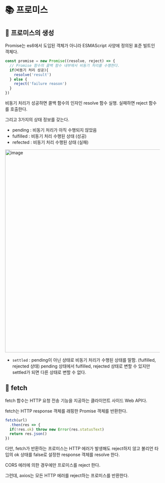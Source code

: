 # 📚 프로미스

## 🎀 프로미스의 생성

Promise는 es6에서 도입된 객체가 아니라 ESMAScript 사양에 정의된 표준 빌트인 객체다.

```js
const promise = new Promise((resolve, reject) => {
  // Promise 함수의 콜백 함수 내부에서 비동기 처리를 수행한다.
  if(비동기 처리 성공){
    resolve('result')
  } else {
    reject('failure reason')
  }
})
```

비동기 처리가 성공하면 콜백 함수의 인자인 resolve 함수 실행. 실패하면 reject 함수를 호출한다.

그리고 3가지의 상태 정보를 갖는다.

- pending : 비동기 처리가 아직 수행되지 않았음
- fulfilled : 비동기 처리 수행된 상태 (성공)
- refected : 비동기 처리 수행된 상태 (실패)

<img width="661" alt="image" src="https://github.com/mingzzi96/js-deep-dive-study/assets/134386378/f2446034-f9c8-4f0e-821b-b9432818ad79">

- `settled` : pending이 아닌 상태로 비동기 처리가 수행된 상태를 말함. (fulfilled, rejected 상태)
pending 상태에서 fulfilled, rejected 상태로 변할 수 있지만 settled가 되면 다른 상태로 변할 수 없다. 

## 🎀 fetch

fetch 함수는 HTTP 요청 전송 기능을 지공하는 클라이언트 사이드 Web API다.

fetch는 HTTP response 객체를 래핑한 Promise 객체를 반환한다.

```js
fetch(url)
  .then(res => {
  if(!res.ok) throw new Error(res.statusText)
  return res.json()
})
```

다만, fetch가 반환하는 프로미스는 HTTP 에러가 발생해도 reject하지 않고 불리언 타입의 ok 상태를 false로 설정한 response 객체를 resolve 한다.

CORS 에러에 의한 경우에만 프로미스를 reject 한다.

그런데, axios는 모든 HTTP 에러를 reject하는 프로미스를 반환한다.
